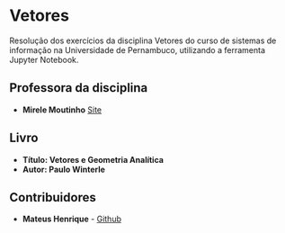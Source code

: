 # Vetores
Resolução dos exercícios da disciplina Vetores do curso de sistemas de informação na Universidade de Pernambuco, utilizando a ferramenta Jupyter Notebook.

## Professora da disciplina
* **Mirele Moutinho** [Site](https://sites.google.com/site/mirelemoutinho/home/upe)

## Livro
* **Título: Vetores e Geometria Analítica**
* **Autor: Paulo Winterle**

## Contribuidores
* **Mateus Henrique** - [Github](https://github.com/mateuschaves)


